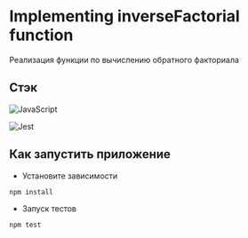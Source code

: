 # Implementing inverseFactorial function

Реализация функции по вычислению обратного факториала

## Стэк

![JavaScript](https://img.shields.io/badge/JavaScript-323330?style=for-the-badge&logo=javascript&logoColor=F7DF1E)

![Jest](https://img.shields.io/badge/Jest-C21325?style=for-the-badge&logo=jest&logoColor=white)

## Как запустить приложение

- Установите зависимости

```
npm install
```

- Запуск тестов

```
npm test
```
